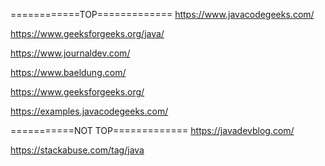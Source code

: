 ============TOP=============
https://www.javacodegeeks.com/

https://www.geeksforgeeks.org/java/

https://www.journaldev.com/

https://www.baeldung.com/

https://www.geeksforgeeks.org/

https://examples.javacodegeeks.com/





===========NOT TOP=============
https://javadevblog.com/

https://stackabuse.com/tag/java

